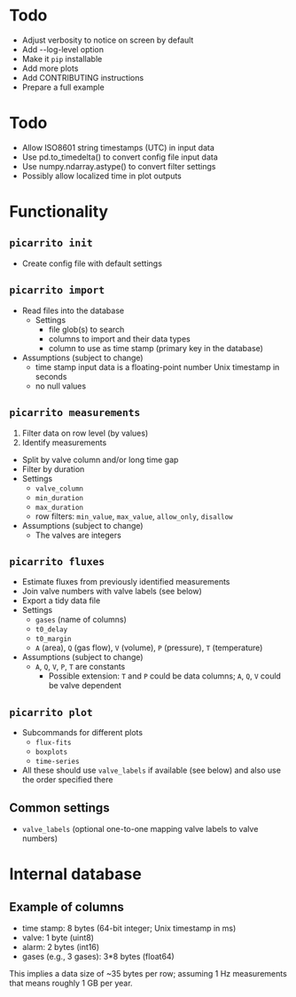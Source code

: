 # Todo

- Adjust verbosity to notice on screen by default
- Add --log-level option
- Make it `pip` installable
- Add more plots
- Add CONTRIBUTING instructions
- Prepare a full example






# Todo

- Allow ISO8601 string timestamps (UTC) in input data
- Use pd.to_timedelta() to convert config file input data
- Use numpy.ndarray.astype() to convert filter settings
- Possibly allow localized time in plot outputs

# Functionality

## `picarrito init`
- Create config file with default settings

## `picarrito import`
- Read files into the database
  - Settings
    - file glob(s) to search
    - columns to import and their data types
    - column to use as time stamp (primary key in the database)
- Assumptions (subject to change)
  - time stamp input data is a floating-point number Unix timestamp in seconds
  - no null values

## `picarrito measurements`
1. Filter data on row level (by values)
2. Identify measurements
  - Split by valve column and/or long time gap
  - Filter by duration
- Settings
  - `valve_column`
  - `min_duration`
  - `max_duration`
  - row filters: `min_value`, `max_value`, `allow_only`, `disallow`
- Assumptions (subject to change)
  - The valves are integers

## `picarrito fluxes`
- Estimate fluxes from previously identified measurements
- Join valve numbers with valve labels (see below)
- Export a tidy data file
- Settings
  - `gases` (name of columns)
  - `t0_delay`
  - `t0_margin`
  - `A` (area), `Q` (gas flow), `V` (volume), `P` (pressure), `T` (temperature)
- Assumptions (subject to change)
  - `A`, `Q`, `V`, `P`, `T` are constants
    - Possible extension: `T` and `P` could be data columns; `A`, `Q`, `V` could be valve dependent

## `picarrito plot`
- Subcommands for different plots
  - `flux-fits`
  - `boxplots`
  - `time-series`
- All these should use `valve_labels` if available (see below) and also use the order specified there

## Common settings
- `valve_labels` (optional one-to-one mapping valve labels to valve numbers)


# Internal database

## Example of columns

- time stamp: 8 bytes (64-bit integer; Unix timestamp in ms)
- valve: 1 byte (uint8)
- alarm: 2 bytes (int16)
- gases (e.g., 3 gases): 3*8 bytes (float64)

This implies a data size of ~35 bytes per row; assuming 1 Hz measurements that means roughly 1 GB per year.
